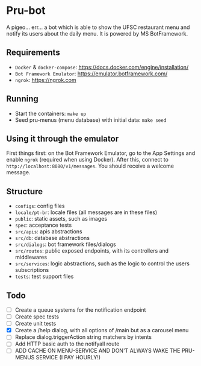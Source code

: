 # Pru-bot

A pigeo... err... a bot which is able to show the UFSC restaurant menu and
notify its users about the daily menu. It is powered by MS BotFramework.

## Requirements

- `Docker` & `docker-compose`: https://docs.docker.com/engine/installation/
- `Bot Framework Emulator`: https://emulator.botframework.com/
- `ngrok`: https://ngrok.com

## Running

- Start the containers: `make up`
- Seed pru-menus (menu database) with initial data: `make seed`

## Using it through the emulator

First things first: on the Bot Framework Emulator, go to the App Settings
and enable `ngrok` (required when using Docker). After this, connect to
`http://localhost:8080/v1/messages`. You should receive a welcome message.

## Structure

- `configs`: config files
- `locale/pt-br`: locale files (all messages are in these files)
- `public`: static assets, such as images
- `spec`: acceptance tests
- `src/apis`: apis abstractions
- `src/db`: database abstractions
- `src/dialogs`: bot framework files/dialogs
- `src/routes`: public exposed endpoints, with its controllers and middlewares
- `src/services`: logic abstractions, such as the logic to control the users subscriptions
- `tests`: test support files

## Todo

- [ ] Create a queue systems for the notification endpoint
- [ ] Create spec tests
- [ ] Create unit tests
- [x] Create a /help dialog, with all options of /main but as a carousel menu
- [ ] Replace dialog.triggerAction string matchers by intents
- [ ] Add HTTP basic auth to the notifyall route
- [ ] ADD CACHE ON MENU-SERVICE AND DON'T ALWAYS WAKE THE PRU-MENUS SERVICE (I PAY HOURLY!)

